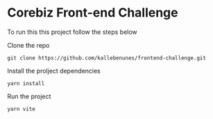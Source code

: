 # Corebiz Front-end Challenge

To run this this project follow the steps below

Clone the repo

```
git clone https://github.com/kallebenunes/frontend-challenge.git
```

Install the prolject dependencies

```
yarn install
```

Run the project

```
yarn vite
```
